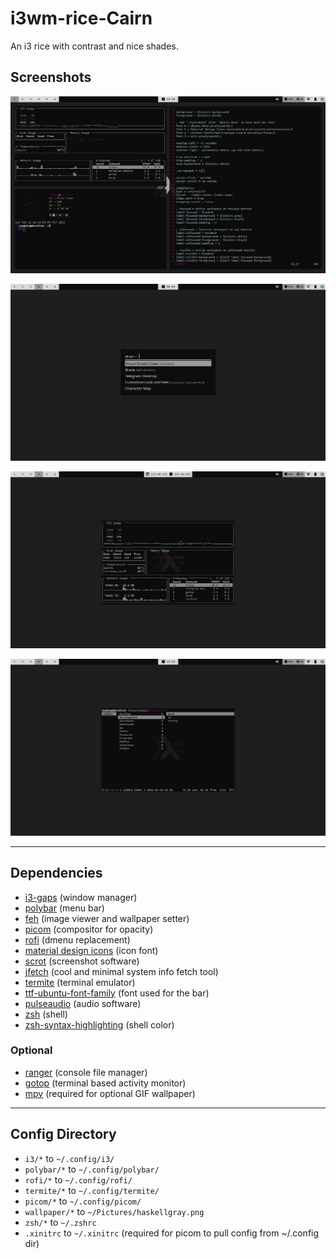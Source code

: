 # i3wm-rice-Cairn
An i3 rice with contrast and nice shades.

## Screenshots
![cairn rice](https://raw.githubusercontent.com/judeka/i3wm-rice-Cairn/main/screenshots/i3-rice-Cairn.png)

![cairn rice](https://raw.githubusercontent.com/judeka/i3wm-rice-Cairn/main/screenshots/rofi-Cairn.png)

![cairn rice](https://raw.githubusercontent.com/judeka/i3wm-rice-Cairn/main/screenshots/gotop-Cairn.png)

![cairn rice](https://raw.githubusercontent.com/judeka/i3wm-rice-Cairn/main/screenshots/ranger-Cairn.png)
***
## Dependencies
* [i3-gaps](https://github.com/Airblader/i3) (window manager)
* [polybar](https://polybar.github.io/) (menu bar)
* [feh](https://feh.finalrewind.org/) (image viewer and wallpaper setter)
* [picom](https://github.com/yshui/picom)  (compositor for opacity)
* [rofi](https://github.com/DaveDavenport/rofi) (dmenu replacement)
* [material design icons](https://aur.archlinux.org/packages/ttf-material-design-icons-git/) (icon font)
* [scrot](https://github.com/dreamer/scrot) (screenshot software)
* [jfetch](https://github.com/Jimmysit0/jfetch) (cool and minimal system info fetch tool)
* [termite](https://github.com/thestinger/termite) (terminal emulator)
* [ttf-ubuntu-font-family](https://archlinux.org/packages/community/any/ttf-ubuntu-font-family/) (font used for the bar)
* [pulseaudio](https://www.freedesktop.org/wiki/Software/PulseAudio/) (audio software)
* [zsh](https://www.zsh.org/) (shell)
* [zsh-syntax-highlighting](https://archlinux.org/packages/community/any/zsh-syntax-highlighting/) (shell color)

### Optional
* [ranger](https://github.com/ranger/ranger) (console file manager)
* [gotop](https://github.com/cjbassi/gotop) (terminal based activity monitor)
* [mpv](https://github.com/mpv-player/mpv) (required for optional GIF wallpaper)
***
## Config Directory
* `i3/*` to `~/.config/i3/`
* `polybar/*` to `~/.config/polybar/`
* `rofi/*` to `~/.config/rofi/`
* `termite/*` to `~/.config/termite/`
* `picom/*` to `~/.config/picom/`
* `wallpaper/*` to `~/Pictures/haskellgray.png`
* `zsh/*` to `~/.zshrc`
* `.xinitrc` to `~/.xinitrc` (required for picom to pull config from ~/.config dir)

